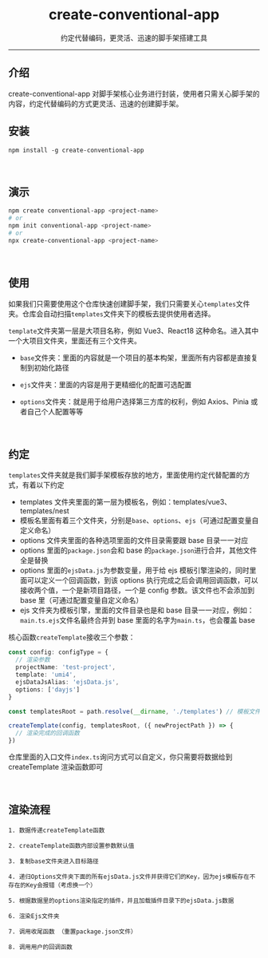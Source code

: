 <h1 align="center">create-conventional-app</h1>
<p align="center">约定代替编码，更灵活、迅速的脚手架搭建工具</p>

---

## 介绍

create-conventional-app 对脚手架核心业务进行封装，使用者只需关心脚手架的内容，约定代替编码的方式更灵活、迅速的创建脚手架。
<br />

## 安装

```shell
npm install -g create-conventional-app
```

<br />

## 演示

```sh
npm create conventional-app <project-name>
# or
npm init conventional-app <project-name>
# or
npx create-conventional-app <project-name>
```

<br />

## 使用

如果我们只需要使用这个仓库快速创建脚手架，我们只需要关心`templates`文件夹。仓库会自动扫描`templates`文件夹下的模板去提供使用者选择。

`template`文件夹第一层是大项目名称，例如 Vue3、React18 这种命名。进入其中一个大项目文件夹，里面还有三个文件夹。

- `base`文件夹：里面的内容就是一个项目的基本构架，里面所有内容都是直接复制到初始化路径

- `ejs`文件夹：里面的内容是用于更精细化的配置可选配置

- `options`文件夹：就是用于给用户选择第三方库的权利，例如 Axios、Pinia 或者自己个人配置等等

<br />

## 约定

`templates`文件夹就是我们脚手架模板存放的地方，里面使用约定代替配置的方式，有着以下约定

- templates 文件夹里面的第一层为模板名，例如：templates/vue3、templates/nest
- 模板名里面有着三个文件夹，分别是`base`、`options`、`ejs`（可通过配置变量自定义命名）
- options 文件夹里面的各种选项里面的文件目录需要跟 base 目录一一对应
- options 里面的`package.json`会和 base 的`package.json`进行合并，其他文件全是替换
- options 里面的`ejsData.js`为参数变量，用于给 ejs 模板引擎渲染的，同时里面可以定义一个回调函数，到该 options 执行完成之后会调用回调函数，可以接收两个值，一个是新项目路径，一个是 config 参数。该文件也不会添加到 base 里（可通过配置变量自定义命名）
- ejs 文件夹为模板引擎，里面的文件目录也是和 base 目录一一对应，例如：`main.ts.ejs`文件名最终合并到 base 里面的名字为`main.ts`，也会覆盖 base

核心函数`createTemplate`接收三个参数：

```ts
const config: configType = {
  // 渲染参数
  projectName: 'test-project',
  template: 'umi4',
  ejsDataJsAlias: 'ejsData.js',
  options: ['dayjs']
}

const templatesRoot = path.resolve(__dirname, './templates') // 模板文件夹path

createTemplate(config, templatesRoot, ({ newProjectPath }) => {
  // 渲染完成的回调函数
})
```

仓库里面的入口文件`index.ts`询问方式可以自定义，你只需要将数据给到 createTemplate 渲染函数即可

<br />

## 渲染流程

```text
1. 数据传递createTemplate函数

2. createTemplate函数内部设置参数默认值

3. 复制base文件夹进入目标路径

4. 递归Options文件夹下面的所有ejsData.js文件并获得它们的Key，因为ejs模板存在不存在的Key会报错（考虑换一个）

5. 根据数据里的options渲染指定的插件，并且加载插件目录下的ejsData.js数据

6. 渲染Ejs文件夹

7. 调用收尾函数 （重置package.json文件）

8. 调用用户的回调函数
```
